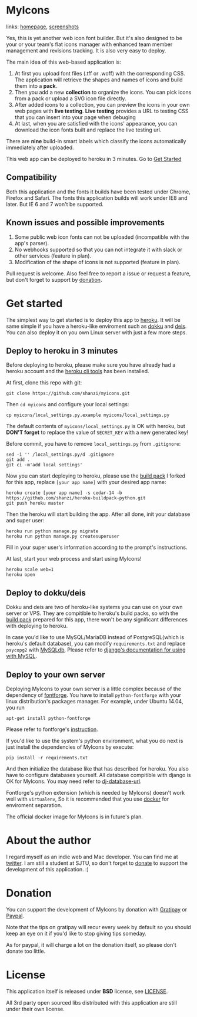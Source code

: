 MyIcons
=======

links: [homepage](http://io-meter.com/myicons), [screenshots](http://io-meter.com/myicons/#screenshots)

Yes, this is yet another web icon font builder. But it's also designed to be your
or your team's flat icons manager with enhanced team member management and
revisions tracking. It is also very easy to deploy.

The main idea of this web-based application is:

1. At first you upload font files (.tff or .woff) with the corresponding CSS.
The application will retrieve the shapes and names of icons and build them into a **pack**.
2. Then you add a new **collection** to organize the icons. You can pick icons from a pack
or upload a SVG icon file directly.
3. After added icons to a collection, you can preview the icons in your own web pages
with **live testing**. **Live testing** provides a URL to testing CSS that you can insert
into your page when debuging
4. At last, when you are satisfied with the icons' appearance, you can download the
icon fonts built and replace the live testing url.

There are **nine** build-in smart labels which classify the icons automatically
immediately after uploaded. 

This web app can be deployed to heroku in 3 minutes. Go to [Get Started](#get-started)

## Compatibility

Both this application and the fonts it builds have been tested under Chrome, Firefox and Safari.
The fonts this application builds will work under IE8 and later. But IE 6 and 7 won't be supported.

## Known issues and possible improvements

1. Some public web icon fonts can not be uploaded (incompatible with the app's parser).
2. No webhooks supported so that you can not integrate it with slack or other services (feature in plan).
3. Modification of the shape of icons is not supported (feature in plan).

Pull request is welcome. Also feel free to report a issue or request a feature, but don't
forget to support by [donation](http://io-meter.com/myicons/#donate).

# Get started

The simplest way to get started is to deploy this app to [heroku](http://heroku.com).
It will be same simple if you have a heroku-like enviroment such as [dokku](https://github.com/progrium/dokku)
and [deis](http://deis.io/). You can also deploy it on you own Linux server with just a few more steps.

## Deploy to heroku in 3 minutes

Before deploying to heroku, please make sure you have already had a heroku account and 
the [heroku cli tools](https://devcenter.heroku.com/articles/heroku-command) has been installed.

At first, clone this repo with git:
```
git clone https://github.com/shanzi/myicons.git
```

Then `cd myicons` and configure your local settings:
```
cp myicons/local_settings.py.example myicons/local_settings.py
```

The default contents of `myicons/local_settings.py` is OK with heroku, but **DON'T forget**
to replace the value of `SECRET_KEY` with a new generated key!

Before commit, you have to remove `local_settings.py` from `.gitignore`:

```
sed -i '' /local_settings.py/d .gitignore
git add .
git ci -m'add local settings'
```

Now you can start deploying to heroku, please use the [build pack](https://github.com/shanzi/heroku-buildpack-python)
I forked for this app, replace `[your app name]` with your desired app name:

```
heroku create [your app name] -s cedar-14 -b https://github.com/shanzi/heroku-buildpack-python.git
git push heroku master
```

Then the heroku will start building the app. After all done, init your database and super user:

```
heroku run python manage.py migrate
heroku run python manage.py createsuperuser
```

Fill in your super user's information according to the prompt's instructions.

At last, start your web process and start using MyIcons!

```
heroku scale web=1
heroku open
```

## Deploy to dokku/deis

Dokku and deis are two of heroku-like systems you can use on your own server or VPS.
They are compitible to heroku's build packs, so with the [build pack](https://github.com/shanzi/heroku-buildpack-python)
prepared for this app, there won't be any significant differences with deploying to heroku.

In case you'd like to use MySQL/MariaDB instead of PostgreSQL(which is heroku's default database), 
you can modify `requirements.txt` and replace `psycopg2` with
[MySQLdb](https://pypi.python.org/pypi/MySQL-python/1.2.4),
Please refer to [django's documentation for using with MySQL](https://docs.djangoproject.com/en/1.7/ref/databases/#mysql-db-api-drivers).

## Deploy to your own server

Deploying MyIcons to your own server is a little complex because of the dependency of
[fontforge](http://fontforge.github.io). You have to install `python-fontforge` with your linux distribution's
packages manager. For example, under Ubuntu 14.04, you run

```
apt-get install python-fontforge
```

Please refer to fontforge's [instruction](http://fontforge.github.io/en-US/downloads/gnulinux/).

If you'd like to use the system's python environment, what you do next is just install the dependencies of MyIcons
by execute:

```
pip install -r requirements.txt
```

And then initialize the database like that has described for heroku. You also have to configure databases yourself.
All database compitible with django is OK for MyIcons. You may need refer to
[dj-database-url](https://github.com/kennethreitz/dj-database-url).

Fontforge's python extension (which is needed by MyIcons) doesn't work well with `virtualenv`,
So it is recommended that you use [docker](https://www.docker.com) for enviroment separation.

The official docker image for MyIcons is in future's plan.

# About the author

I regard myself as an indie web and Mac developer.
You can find me at [twitter](https://twitter.com/ant_sz).
I am still a student at SJTU, so don't forget to [donate](http://io-meter.com/myicons/#donate)
to support the development of this application. :)

# Donation

You can support the development of MyIcons by donation with [Gratipay](https://gratipay.com/shanzi/)
or [Paypal](https://www.paypal.com/cgi-bin/webscr?cmd=_donations&business=yun%2eer%2erun%40gmail%2ecom&lc=US&item_name=myicons&no_note=0&currency_code=USD&bn=PP%2dDonationsBF%3abtn_donateCC_LG%2egif%3aNonHostedGuest).

Note that the tips on gratipay will recur every week by default so you should keep an eye on it if you'd like
to stop giving tips someday.

As for paypal, it will charge a lot on the donation itself, so please don't donate too little.

# License

This application itself is released under **BSD** license, see [LICENSE](./LICENSE).

All 3rd party open sourced libs distributed with this application are still under their own license.
